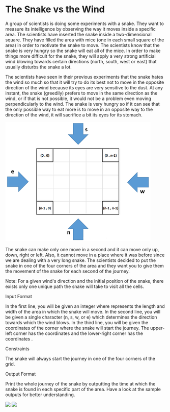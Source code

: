 # The Snake vs the Wind

A group of scientists is doing some experiments with a snake. They want to measure its intelligence by observing the way it moves inside a specific area. The scientists have inserted the snake inside a two-dimensional  square. They have filled the area with  mice (one in each small square of the area) in order to motivate the snake to move. The scientists know that the snake is very hungry so the snake will eat all of the mice. In order to make things more difficult for the snake, they will apply a very strong artificial wind blowing towards certain directions (north, south, west or east) that usually disturbs the snake a lot.

The scientists have seen in their previous experiments that the snake hates the wind so much so that it will try to do its best not to move in the opposite direction of the wind because its eyes are very sensitive to the dust. At any instant, the snake (greedily) prefers to move in the same direction as the wind, or if that is not possible, it would not be a problem even moving perpendicularly to the wind. The snake is very hungry so if it can see that the only possible way to eat more is to move in an opposite way to the direction of the wind, it will sacrifice a bit its eyes for its stomach.

<img src="../images/snake_wind_grid.png">

The snake can make only one move in a second and it can move only up, down, right or left. Also, it cannot move in a place where it was before since we are dealing with a very long snake. The scientists decided to put the snake in one of the four corners of the area and they want you to give them the movement of the snake for each second of the journey.

Note: For a given wind's direction and the initial position of the snake, there exists only one unique path the snake will take to visit all the cells.

Input Format

In the first line, you will be given an integer  where  represents the length and width of the area in which the snake will move. In the second line, you will be given a single character (n, s, w, or e) which determines the direction towards which the wind blows. In the third line, you will be given the coordinates  of the corner where the snake will start the journey. The upper-left corner has the coordinates  and the lower-right corner has the coordinates .

Constraints

The snake will always start the journey in one of the four corners of the grid. 

Output Format

Print the whole journey of the snake by outputting the time at which the snake is found in each specific part of the area. Have a look at the sample outputs for better understanding.

<img src="../snake_grid_1.png">

<img src="../snake_grid_2.png">
